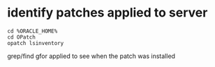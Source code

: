 # identify patches applied to server

```
cd %ORACLE_HOME%
cd OPatch
opatch lsinventory
```

grep/find gfor applied to see when the patch was installed
